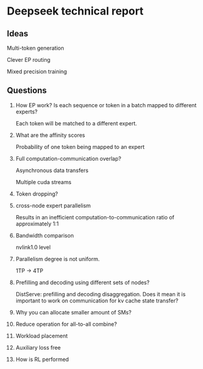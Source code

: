 # Deepseek technical report
## Ideas
Multi-token generation

Clever EP routing

Mixed precision training

## Questions
1. How EP work? Is each sequence or token in a batch mapped to different experts?

    Each token will be matched to a different expert.
2. What are the affinity scores

    Probability of one token being mapped to an expert
3. Full computation-communication overlap?

    Asynchronous data transfers
    
    Multiple cuda streams
4. Token dropping?
5. cross-node expert parallelism

    Results in an inefficient computation-to-communication ratio of approximately 1:1

7. Bandwidth comparison

    nvlink1.0 level
8. Parallelism degree is not uniform. 

    1TP -> 4TP

10. Prefilling and decoding using different sets of nodes?

    DistServe: prefilling and decoding disaggregation.
    Does it mean it is important to work on communication for kv cache state transfer?
11. Why you can allocate smaller amount of SMs?
12. Reduce operation for all-to-all combine?
13. Workload placement
14. Auxiliary loss free
15. How is RL performed